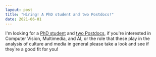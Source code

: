 ```yaml
---
layout: post
title: "Hiring! A PhD student and two Postdocs!"
date: 2021-06-01
---
```


I'm looking for a [PhD student](https://www.uva.nl/shared-content/uva/en/vacancies/2021/10/21-804-phd-position-on-latent-multimodal-concept-analysis.html) and [two Postdocs](https://www.uva.nl/shared-content/uva/en/vacancies/2021/10/21-801-two-postdoctoral-researchers-on-multimedia-analytics-and-computer-vision.html), if you're interested in Computer Vision, Multimedia, and AI, or the role that these play in the analysis of culture and media in general please take a look and see if they're a good fit for you!
